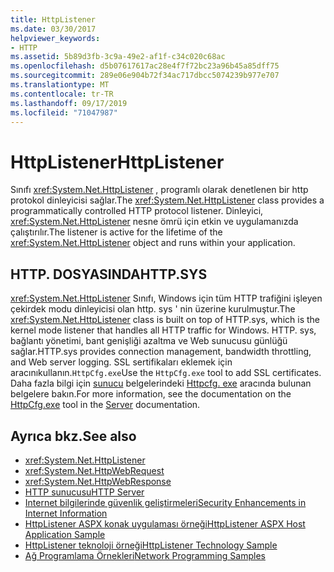 ```yaml
---
title: HttpListener
ms.date: 03/30/2017
helpviewer_keywords:
- HTTP
ms.assetid: 5b89d3fb-3c9a-49e2-af1f-c34c020c68ac
ms.openlocfilehash: d5b07617617ac28e4f7f72bc23a96b45a85dff75
ms.sourcegitcommit: 289e06e904b72f34ac717dbcc5074239b977e707
ms.translationtype: MT
ms.contentlocale: tr-TR
ms.lasthandoff: 09/17/2019
ms.locfileid: "71047987"
---
```

# <a name="httplistener"></a><span data-ttu-id="43a0a-102">HttpListener</span><span class="sxs-lookup"><span data-stu-id="43a0a-102">HttpListener</span></span>
<span data-ttu-id="43a0a-103">Sınıfı <xref:System.Net.HttpListener> , programlı olarak denetlenen bir http protokol dinleyicisi sağlar.</span><span class="sxs-lookup"><span data-stu-id="43a0a-103">The <xref:System.Net.HttpListener> class provides a programmatically controlled HTTP protocol listener.</span></span> <span data-ttu-id="43a0a-104">Dinleyici, <xref:System.Net.HttpListener> nesne ömrü için etkin ve uygulamanızda çalıştırılır.</span><span class="sxs-lookup"><span data-stu-id="43a0a-104">The listener is active for the lifetime of the <xref:System.Net.HttpListener> object and runs within your application.</span></span>  
  
## <a name="httpsys"></a><span data-ttu-id="43a0a-105">HTTP. DOSYASINDA</span><span class="sxs-lookup"><span data-stu-id="43a0a-105">HTTP.SYS</span></span>  
 <span data-ttu-id="43a0a-106"><xref:System.Net.HttpListener> Sınıfı, Windows için tüm HTTP trafiğini işleyen çekirdek modu dinleyicisi olan http. sys ' nin üzerine kurulmuştur.</span><span class="sxs-lookup"><span data-stu-id="43a0a-106">The <xref:System.Net.HttpListener> class is built on top of HTTP.sys, which is the kernel mode listener that handles all HTTP traffic for Windows.</span></span> <span data-ttu-id="43a0a-107">HTTP. sys, bağlantı yönetimi, bant genişliği azaltma ve Web sunucusu günlüğü sağlar.</span><span class="sxs-lookup"><span data-stu-id="43a0a-107">HTTP.sys provides connection management, bandwidth throttling, and Web server logging.</span></span> <span data-ttu-id="43a0a-108">SSL sertifikaları eklemek için aracınıkullanın.`HttpCfg.exe`</span><span class="sxs-lookup"><span data-stu-id="43a0a-108">Use the `HttpCfg.exe` tool to add SSL certificates.</span></span> <span data-ttu-id="43a0a-109">Daha fazla bilgi için [sunucu](https://go.microsoft.com/fwlink/?LinkID=178285) belgelerindeki [Httpcfg. exe](https://go.microsoft.com/fwlink/?LinkID=178284) aracında bulunan belgelere bakın.</span><span class="sxs-lookup"><span data-stu-id="43a0a-109">For more information, see the documentation on the [HttpCfg.exe](https://go.microsoft.com/fwlink/?LinkID=178284) tool in the [Server](https://go.microsoft.com/fwlink/?LinkID=178285) documentation.</span></span>  
  
## <a name="see-also"></a><span data-ttu-id="43a0a-110">Ayrıca bkz.</span><span class="sxs-lookup"><span data-stu-id="43a0a-110">See also</span></span>

- <xref:System.Net.HttpListener>
- <xref:System.Net.HttpWebRequest>
- <xref:System.Net.HttpWebResponse>
- [<span data-ttu-id="43a0a-111">HTTP sunucusu</span><span class="sxs-lookup"><span data-stu-id="43a0a-111">HTTP Server</span></span>](https://go.microsoft.com/fwlink/?LinkID=178285)
- [<span data-ttu-id="43a0a-112">Internet bilgilerinde güvenlik geliştirmeleri</span><span class="sxs-lookup"><span data-stu-id="43a0a-112">Security Enhancements in Internet Information</span></span>](https://go.microsoft.com/fwlink/?LinkID=178286)
- [<span data-ttu-id="43a0a-113">HttpListener ASPX konak uygulaması örneği</span><span class="sxs-lookup"><span data-stu-id="43a0a-113">HttpListener ASPX Host Application Sample</span></span>](https://go.microsoft.com/fwlink/?LinkID=179560)
- [<span data-ttu-id="43a0a-114">HttpListener teknoloji örneği</span><span class="sxs-lookup"><span data-stu-id="43a0a-114">HttpListener Technology Sample</span></span>](https://go.microsoft.com/fwlink/?LinkID=179558)
- [<span data-ttu-id="43a0a-115">Ağ Programlama Örnekleri</span><span class="sxs-lookup"><span data-stu-id="43a0a-115">Network Programming Samples</span></span>](network-programming-samples.md)
